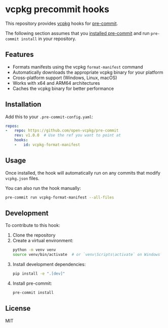 # vcpkg precommit hooks

This repository provides [vcpkg](https://vcpkg.io/) hooks for [pre-commit](https://pre-commit.com/).

The following section assumes that you [installed pre-commit](https://pre-commit.com/index.html#install) and run `pre-commit install` in your repository.

## Features

- Formats manifests using the vcpkg `format-manifest` command
- Automatically downloads the appropriate vcpkg binary for your platform
- Cross-platform support (Windows, Linux, macOS)
- Works with x64 and ARM64 architectures
- Caches the vcpkg binary for better performance

## Installation

Add this to your `.pre-commit-config.yaml`:

```yaml
repos:
-   repo: https://github.com/open-vcpkg/pre-commit
    rev: v1.0.0  # Use the ref you want to point at
    hooks:
    -   id: vcpkg-format-manifest
```

## Usage

Once installed, the hook will automatically run on any commits that modify `vcpkg.json` files.

You can also run the hook manually:

```bash
pre-commit run vcpkg-format-manifest --all-files
```

## Development

To contribute to this hook:

1. Clone the repository
2. Create a virtual environment:
   ```bash
   python -m venv venv
   source venv/bin/activate  # or `venv\Scripts\activate` on Windows
   ```
3. Install development dependencies:
   ```bash
   pip install -e ".[dev]"
   ```
4. Install pre-commit:
   ```bash
   pre-commit install
   ```

## License

MIT
